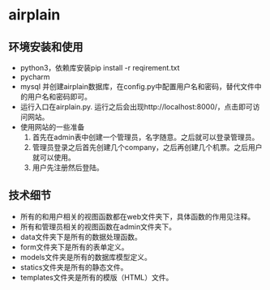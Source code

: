 # airplain

## 环境安装和使用
 
 * python3，依赖库安装pip install -r reqirement.txt
 * pycharm
 * mysql 并创建airplain数据库，在config.py中配置用户名和密码，替代文件中的用户名和密码即可。
 * 运行入口在airplain.py. 运行之后会出现http://localhost:8000/，点击即可访问网站。
 * 使用网站的一些准备
    1. 首先在admin表中创建一个管理员，名字随意。之后就可以登录管理员。
    2. 管理员登录之后首先创建几个company，之后再创建几个机票。之后用户就可以使用。
    3. 用户先注册然后登陆。
    
## 技术细节
 
 * 所有的和用户相关的视图函数都在web文件夹下，具体函数的作用见注释。
 * 所有和管理员相关的视图函数在admin文件夹下。
 * data文件夹下是所有的数据处理函数。
 * form文件夹下是所有的表单定义。
 * models文件夹是所有的数据库模型定义。
 * statics文件夹是所有的静态文件。
 * templates文件夹是所有的模版（HTML）文件。
 
